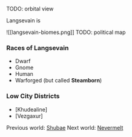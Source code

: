 ---
---
TODO: orbital view

Langsevain is

![[langsevain-biomes.png]]
TODO: political map

### Races of Langsevain
- Dwarf
- Gnome
- Human
- Warforged (but called **Steamborn**)

### Low City Districts
- [Khudealine]
- [Vezgaxur]

Previous world: [Shubae](places/worlds/Shubae)
Next world: [Nevermelt](places/worlds/Nevermelt)